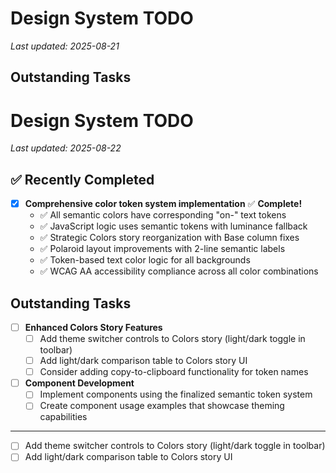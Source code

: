# Design System TODO

_Last updated: 2025-08-21_

## Outstanding Tasks

# Design System TODO

_Last updated: 2025-08-22_

## ✅ Recently Completed

- [x] **Comprehensive color token system implementation** ✅ **Complete!**
  - ✅ All semantic colors have corresponding "on-" text tokens
  - ✅ JavaScript logic uses semantic tokens with luminance fallback
  - ✅ Strategic Colors story reorganization with Base column fixes
  - ✅ Polaroid layout improvements with 2-line semantic labels
  - ✅ Token-based text color logic for all backgrounds
  - ✅ WCAG AA accessibility compliance across all color combinations

## Outstanding Tasks

- [ ] **Enhanced Colors Story Features**
  - [ ] Add theme switcher controls to Colors story (light/dark toggle in toolbar)
  - [ ] Add light/dark comparison table to Colors story UI
  - [ ] Consider adding copy-to-clipboard functionality for token names

- [ ] **Component Development**
  - [ ] Implement components using the finalized semantic token system
  - [ ] Create component usage examples that showcase theming capabilities

---

- [ ] Add theme switcher controls to Colors story (light/dark toggle in toolbar)
- [ ] Add light/dark comparison table to Colors story UI

